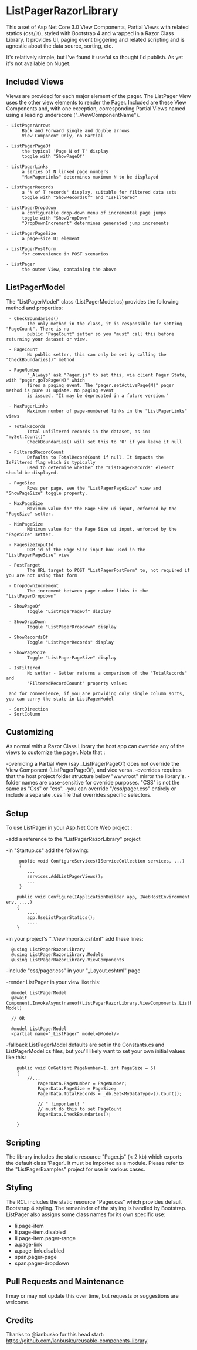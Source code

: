 # ListPagerRazorLibrary

This a set of Asp Net Core 3.0 View Components, Partial Views with related statics (css/js), styled with Bootstrap 4 
and wrapped in a Razor Class Library. It provides UI, paging event triggering and related scripting and is agnostic
about the data source, sorting, etc. 

It's relatively simple, but I've found it useful so thought I'd publish. As yet it's not available on Nuget. 

## Included Views

Views are provided for each major element of the pager. The ListPager View uses the other view elements to render the Pager. 
Included are these View Components and, with one exception, corresponding Partial Views named using a leading underscore ("\_ViewComponentName").
        
    - ListPagerArrows
          Back and Forward single and double arrows 
          View Component Only, no Partial

    - ListPagerPageOf
          the typical 'Page N of T' display
          toggle with "ShowPageOf"

    - ListPagerLinks
          a series of N linked page numbers
          "MaxPagerLinks" determines maximum N to be displayed

    - ListPagerRecords
          a 'N of T records' display, suitable for filtered data sets 
          toggle with "ShowRecordsOf" and "IsFiltered"

    - ListPagerDropdown
          a configurable drop-down menu of incremental page jumps
          toggle with "ShowDropDown"
          "DropDownIncrement" determines generated jump increments

    - ListPagerPageSize
          a page-size UI element

    - ListPagerPostForm
          for convenience in POST scenarios

    - ListPager
          the outer View, containing the above 

## ListPagerModel

The "ListPagerModel" class (ListPagerModel.cs) provides the following method and properties:

     - CheckBoundaries()
            The only method in the class, it is responsible for setting "PageCount". There is no 
            public "PageCount" setter so you "must" call this before returning your dataset or view.
            
     - PageCount 
            No public setter, this can only be set by calling the "CheckBoundaries()" method 

     - PageNumber 
            "_Always" ask "Pager.js" to set this, via client Pager State, with "pager.goToPage(N)" which 
            fires a paging event. The "pager.setActivePage(N)" pager method is pure UI update. No paging event 
            is issued. "It may be deprecated in a future version."

     - MaxPagerLinks 
            Maximum number of page-numbered links in the "ListPagerLinks" views

     - TotalRecords
            Total unfiltered records in the dataset, as in: "mySet.Count()"
            CheckBoundaries() will set this to '0' if you leave it null

     - FilteredRecordCount 
            Defaults to TotalRecordCount if null. It impacts the IsFiltered flag which is typically
            used to determine whether the "ListPagerRecords" element should be displayed.

     - PageSize
            Rows per page, see the "ListPagerPageSize" view and "ShowPageSize" toggle property.

     - MaxPageSize
            Maximum value for the Page Size ui input, enforced by the "PageSize" setter.

     - MinPageSize
            Minimum value for the Page Size ui input, enforced by the "PageSize" setter.

     - PageSizeInputId 
            DOM id of the Page Size input box used in the "ListPagerPageSize" view

     - PostTarget
            The URL target to POST "ListPagerPostForm" to, not required if you are not using that form
            
     - DropDownIncrement
            The increment between page number links in the "ListPagerDropdown"
            
     - ShowPageOf
            Toggle "ListPagerPageOf" display

     - ShowDropDown
            Toggle "ListPagerDropdown" display

     - ShowRecordsOf
            Toggle "ListPagerRecords" display

     - ShowPageSize
            Toggle "ListPagerPageSize" display

     - IsFiltered 
            No setter - Getter returns a comparison of the "TotalRecords" and 
            "FilteredRecordCoount" property values

     and for convenience, if you are providing only single column sorts, you can carry the state in ListPagerModel
     
     - SortDirection
     - SortColumn

## Customizing

As normal with a Razor Class Library the host app can override any of the views to customize the pager. Note that : 

-overriding a Partial View (say _ListPagerPageOf) does not override the View Component (ListPagerPageOf), and vice versa.
-overrides requires that the host project folder structure below "wwwroot" mirror the library's.
-folder names are case-sensitive for override purposes. "CSS" is not the same as "Css" or "css".
-you can override "/css/pager.css" entirely or include a separate .css file that overrides specific selectors.

## Setup

To use ListPager in your Asp.Net Core Web project :

-add a reference to the "ListPagerRazorLibrary" project

-in "Startup.cs" add the following:

```    
     public void ConfigureServices(IServiceCollection services, ...)
     {
        ...
        services.AddListPagerViews();
        ...
     }

    public void Configure(IApplicationBuilder app, IWebHostEnvironment env, ....)
    {
        ....
        app.UseListPagerStatics();
        ....
    }
```

-in your project's "\_ViewImports.cshtml" add these lines:

```
  @using ListPagerRazorLibrary
  @using ListPagerRazorLibrary.Models
  @using ListPagerRazorLibrary.ViewComponents
```

-include "css/pager.css" in your "\_Layout.cshtml" page

-render ListPager in your view like this:

```
  @model ListPagerModel
  @await Component.InvokeAsync(nameof(ListPagerRazorLibrary.ViewComponents.ListPager), Model)
  
  // OR
   
  @model ListPagerModel
  <partial name="_ListPager" model=@Model/>
```

-fallback ListPagerModel defaults are set in the Constants.cs and ListPagerModel.cs files, but you'll likely want to set your own initial values like this:

```
    public void OnGet(int PageNumber=1, int PageSize = 5)
    {
        //...
            PagerData.PageNumber = PageNumber;
            PagerData.PageSize = PageSize;
            PagerData.TotalRecords = _db.Set<MyDataType>().Count();
            
            // " !important! " 
            // must do this to set PageCount
            PagerData.CheckBoundaries();  

    }
```

## Scripting

The library includes the static resource "Pager.js" (< 2 kb) which exports the default class 'Pager'. It must be Imported as a module.
Please refer to the "ListPagerExamples" project for use in various cases.

## Styling

The RCL includes the static resource "Pager.css" which provides default Bootstrap 4 styling. The remaninder of the styling is handled by Bootstrap. 
ListPager also assigns some class names for its own specific use:

- li.page-item
- li.page-item.disabled
- li.page-item.pager-range
- a.page-link
- a.page-link.disabled
- span.pager-page
- span.pager-dropdown

## Pull Requests and Maintenance 

I may or may not update this over time, but requests or suggestions are welcome.

## Credits

Thanks to @ianbusko for this head start: https://github.com/ianbusko/reusable-components-library
